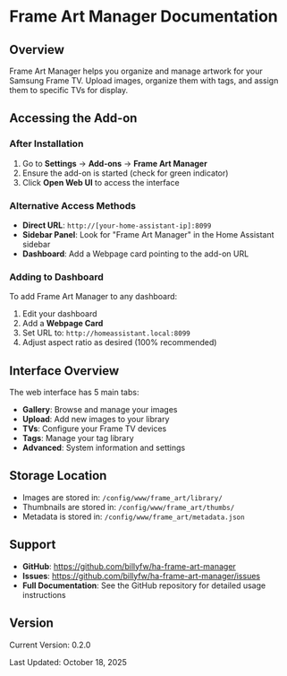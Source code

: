 # Frame Art Manager Documentation

## Overview

Frame Art Manager helps you organize and manage artwork for your Samsung Frame TV. Upload images, organize them with tags, and assign them to specific TVs for display.

## Accessing the Add-on

### After Installation

1. Go to **Settings** → **Add-ons** → **Frame Art Manager**
2. Ensure the add-on is started (check for green indicator)
3. Click **Open Web UI** to access the interface

### Alternative Access Methods

- **Direct URL**: `http://[your-home-assistant-ip]:8099`
- **Sidebar Panel**: Look for "Frame Art Manager" in the Home Assistant sidebar
- **Dashboard**: Add a Webpage card pointing to the add-on URL

### Adding to Dashboard

To add Frame Art Manager to any dashboard:

1. Edit your dashboard
2. Add a **Webpage Card**
3. Set URL to: `http://homeassistant.local:8099`
4. Adjust aspect ratio as desired (100% recommended)

## Interface Overview

The web interface has 5 main tabs:
- **Gallery**: Browse and manage your images
- **Upload**: Add new images to your library
- **TVs**: Configure your Frame TV devices
- **Tags**: Manage your tag library
- **Advanced**: System information and settings

## Storage Location

- Images are stored in: `/config/www/frame_art/library/`
- Thumbnails are stored in: `/config/www/frame_art/thumbs/`
- Metadata is stored in: `/config/www/frame_art/metadata.json`

## Support

- **GitHub**: https://github.com/billyfw/ha-frame-art-manager
- **Issues**: https://github.com/billyfw/ha-frame-art-manager/issues
- **Full Documentation**: See the GitHub repository for detailed usage instructions

## Version

Current Version: 0.2.0

Last Updated: October 18, 2025

